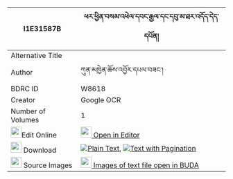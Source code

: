 |I1E31587B|ཕར་ཕྱིན་བསམ་འཕེལ་དབང་རྒྱལ་དང་དབུ་མ་ཐར་འདོད་དེད་དཔོན། 
| --- | --- 
|Alternative Title |
|Author| ཀུན་མཁྱེན་ཆོས་འབྱོར་དཔལ་བཟང་།
|BDRC ID | W8618
|Creator | Google OCR
|Number of Volumes| 1
|<img width="25" src="https://img.icons8.com/color/25/000000/edit-property.png">Edit Online| [<img width="25" src="https://avatars.githubusercontent.com/u/45091458?s=200&v=4"> Open in Editor](http://editor.openpecha.org/I1E31587B)
|<img width="25" src="https://img.icons8.com/fluent/48/000000/download-2.png"/>  Download | [![](https://img.icons8.com/color/20/000000/txt.png)Plain Text](https://github.com/Openpecha/I1E31587B/releases/download/v1/parchin_sampel_wang_gyal_dang__plain_I1E31587B.zip), [![](https://img.icons8.com/color/20/000000/txt.png)Text with Pagination](https://github.com/Openpecha/I1E31587B/releases/download/v1/parchin_sampel_wang_gyal_dang__pages_I1E31587B.zip)
|<img width="25" src="https://img.icons8.com/plasticine/100/000000/pictures-folder.png"/>  Source Images | [<img width="25" src="https://library.bdrc.io/icons/BUDA-small.svg"> Images of text file open in BUDA](https://library.bdrc.io/show/bdr:W8618)